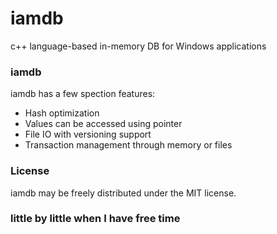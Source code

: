 # iamdb
c++ language-based in-memory DB for Windows applications

### iamdb
iamdb has a few spection features:

* Hash optimization
* Values can be accessed using pointer
* File IO with versioning support
* Transaction management through memory or files

### License
iamdb may be freely distributed under the MIT license.

### little by little when I have free time
